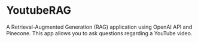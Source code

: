 # YoutubeRAG

A Retrieval-Augmented Generation (RAG) application using OpenAI API and Pinecone. This app allows you to ask questions regarding a YouTube video.

